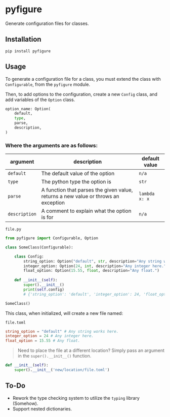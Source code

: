 # pyfigure

Generate configuration files for classes.

## Installation

`pip install pyfigure`

## Usage

To generate a configuration file for a class, you must extend the class with `Configurable`, from the `pyfigure` module.

Then, to add options to the configuration, create a new `Config` class, and add variables of the `Option` class.

```py
option_name: Option(
    default,
    type,
    parse,
    description,
)
```

### Where the arguments are as follows:

|argument|description|default value|
|-|-|-|
`default`|The default value of the option|`n/a`
`type`|The python type the option is|`str`
`parse`|A function that parses the given value, returns a new value or throws an exception|`lambda x: x`
`description`|A comment to explain what the option is for|`n/a`

`file.py`
```py
from pyfigure import Configurable, Option

class SomeClass(Configurable):

    class Config:
        string_option: Option("default", str, description="Any string works here.")
        integer_option: Option(24, int, description="Any integer here.")
        float_option: Option(15.55, float, description="Any float.")
    
    def __init__(self):
        super().__init__()
        print(self.config)
        # {'string_option': 'default', 'integer_option': 24, 'float_option': 15.55}

SomeClass()
```

This class, when initialized, will create a new file named:

`file.toml`
```toml
string_option = "default" # Any string works here.
integer_option = 24 # Any integer here.
float_option = 15.55 # Any float.
```

> Need to place the file at a different location?
Simply pass an argument in the `super().__init__()` function.

```py
def __init__(self):
    super().__init__('new/location/file.toml')
```

## To-Do

- Rework the type checking system to utilize the `typing` library (Somehow).
- Support nested dictionaries.